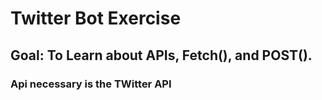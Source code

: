 # Twitter Bot Exercise
## Goal: To Learn about APIs, Fetch(), and POST().
### Api necessary is the TWitter API
